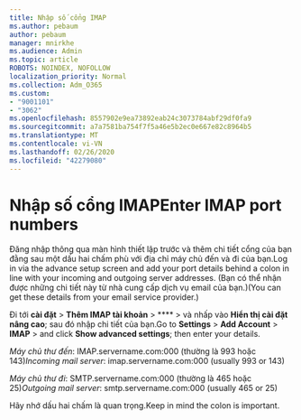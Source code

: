 ```yaml
---
title: Nhập số cổng IMAP
ms.author: pebaum
author: pebaum
manager: mnirkhe
ms.audience: Admin
ms.topic: article
ROBOTS: NOINDEX, NOFOLLOW
localization_priority: Normal
ms.collection: Adm_O365
ms.custom:
- "9001101"
- "3062"
ms.openlocfilehash: 8557902e9ea73892eab24c3073784abf29df0fa9
ms.sourcegitcommit: a7a7581ba754f7f5a46e5b2ec0e667e82c8964b5
ms.translationtype: MT
ms.contentlocale: vi-VN
ms.lasthandoff: 02/26/2020
ms.locfileid: "42279080"
---
```

# <a name="enter-imap-port-numbers"></a><span data-ttu-id="912ec-102">Nhập số cổng IMAP</span><span class="sxs-lookup"><span data-stu-id="912ec-102">Enter IMAP port numbers</span></span>

<span data-ttu-id="912ec-103">Đăng nhập thông qua màn hình thiết lập trước và thêm chi tiết cổng của bạn đằng sau một dấu hai chấm phù với địa chỉ máy chủ đến và đi của bạn.</span><span class="sxs-lookup"><span data-stu-id="912ec-103">Log in via the advance setup screen and add your port details behind a colon in line with your incoming and outgoing server addresses.</span></span> <span data-ttu-id="912ec-104">(Bạn có thể nhận được những chi tiết này từ nhà cung cấp dịch vụ email của bạn.)</span><span class="sxs-lookup"><span data-stu-id="912ec-104">(You can get these details from your email service provider.)</span></span> 

<span data-ttu-id="912ec-105">Đi tới **cài đặt** > **Thêm IMAP tài khoản** > \*\*\*\* > và nhấp vào **Hiển thị cài đặt nâng cao**; sau đó nhập chi tiết của bạn.</span><span class="sxs-lookup"><span data-stu-id="912ec-105">Go to **Settings** > **Add Account** > **IMAP** > and click **Show advanced settings**; then enter your details.</span></span> 

<span data-ttu-id="912ec-106">*Máy chủ thư đến*: IMAP.servername.com:000 (thường là 993 hoặc 143)</span><span class="sxs-lookup"><span data-stu-id="912ec-106">*Incoming mail server*: imap.servername.com:000 (usually 993 or 143)</span></span> 

<span data-ttu-id="912ec-107">*Máy chủ thư đi*: SMTP.servername.com:000 (thường là 465 hoặc 25)</span><span class="sxs-lookup"><span data-stu-id="912ec-107">*Outgoing mail server*: smtp.servername.com:000 (usually 465 or 25)</span></span> 

<span data-ttu-id="912ec-108">Hãy nhớ dấu hai chấm là quan trọng.</span><span class="sxs-lookup"><span data-stu-id="912ec-108">Keep in mind the colon is important.</span></span> 
